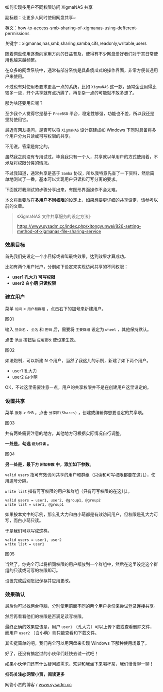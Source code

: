 如何实现多用户不同权限访问 XigmaNAS 共享

副标题：让更多人同时使用网盘共享~

英文：how-to-access-smb-sharing-of-xigmanas-using-defferent-permissions

关键字：xigmanas,nas,smb,sharing,samba,cifs,readonly,writable,users



随着网盘使用逐渐向家用方向的日益普及，使得有不少网盘爱好者们对于其日常使用也越来越频繁。

在众多的网盘系统中，通常有部分系统是具备傻瓜式的操作界面，非常方便普通用户来使用。

不过也有对使用者要求更高一点的系统，比如 `XigmaNAS` 这一款，通常企业用得比较多一些，开个共享就有点折腾了，再复杂一点的可能就不敢多想了。

那为啥还要用它呢？

至少我个人觉得它是基于 `FreeBSD` 平台，稳定性够强，功能也不差，所以我还是坚持使用它。

最近有网友提问，是否可以将 `XigmaNAS` 设计搭建成如 Windows 下同时具备将多个用户分为只读或可写权限的共享。

不用说，答案是肯定的。



虽然我之前没有专用试过，毕竟我只有一个人，共享就以单用户的方式使用着，不涉及将权限分类的情况。

不过我知道，通常共享是基于 `Samba` 协议，所以我特意先查了一下资料，然后简单地测试了一番，基本可以实现用户只读和可写分离的要求。

下面就将我测试的步骤分享出来，有图形界面操作不会太难。



本文将重要放在**多用户不同权限**的设定上，如果想要更详细的共享设定，请参考以前的文章。

>《XigmaNAS 文件共享服务的设定方法》
>
>https://www.sysadm.cc/index.php/xitongyunwei/826-setting-method-of-xigmanas-file-sharing-service



### 效果目标

首先我们先设定一个小目标或者叫最终效果，达到效果才算成功。

比如有两个用户帐户，分别如下设定来实现访问共享的不同权限：

* **user1    孔大力    可写权限**
* **user2    白小萌    只读权限**



### 建立用户

菜单 `访问` > `用户和群组` ，点击右下的加号来新建用户。

图01



输入 `登录名` 、`全名` 和 `密码` 后，需要将 `主要群组` 设定为 `wheel` ，其他保持默认。

点击 `添加` 按钮后 `应用更改` 使设定生效。

图02



如法炮制，可以新建 N 个用户，当然了我这儿的示例，新建了如下两个用户。

* user1    孔大力 
* user2    白小萌 



OK，不过这里需要注意一点，用户的共享权限并不是在创建用户这里设定的。



### 设置共享

菜单 `服务` > `SMB` ，点击 `分享区(Shares)` ，创建或编辑你想要设定的共享项。

图03



共有两处需要注意的地方，其他地方可根据实际情况自行调整。

**一处是，勾选 `设为只读` 。**

图04



**另一处是，最下方 `附加参数` 中，添加如下参数。**

`valid users` 指可有效访问共享的用户和群组（只读和可写权限都要在这儿），使用逗号分隔。

`write list` 指有可写权限的用户和群组（只有可写权限的在这儿）。

```
valid users = user1, user2, @group1, @group2
write list = user1, @group1
```



如果按本文中的示例，那么孔大力和白小萌都是有效访问用户，但权限是孔大力可写，而白小萌只读。

于是我们可以写成这样。

```
valid users = user1, user2
write list = user1
```

图05



当然了，你完全可以将相同权限的用户都放到一个群组中，然后在这里设定这个群组的只读或可写的权限即可。

设置完成后别忘记保存并应用更改。



### 效果确认

最后你可以找两台电脑，分别使用前面不同的两个用户身份来尝试登录连接共享。

然后再看看他们的权限是否满足读写权限。

最终正确的效果应该是，用户 `user1` （孔大力）可以上传下载或查看删除文件，而用户 `user2` （白小萌）则只能查看和下载文件。

其实挺简单的吧，我们完全可以用网盘来实现 Windows 下那种使用场景了。

好了，还没有搞定过的小伙伴们赶快去试一试吧！

如果小伙伴们还有什么疑问或需求，欢迎和我坐下来喝杯茶，我们慢慢聊一聊！



**扫码关注@网管小贾，阅读更多**

网管小贾的博客 / www.sysadm.cc